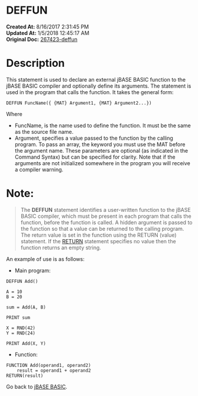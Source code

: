 # DEFFUN

**Created At:** 8/16/2017 2:31:45 PM  
**Updated At:** 1/5/2018 12:45:17 AM  
**Original Doc:** [267423-deffun](https://docs.jbase.com/36868-jbase-basic/267423-deffun)  


# Description

This statement is used to declare an external jBASE BASIC function to the jBASE BASIC compiler and optionally define its arguments. The statement is used in the program that calls the function. It takes the general form:

```
DEFFUN FuncName({ {MAT} Argument1, {MAT} Argument2...})
```

Where

- FuncName, is the name used to define the function. It must be the same as the source file name.
- Argument, specifies a value passed to the function by the calling program. To pass an array, the keyword you must use the MAT before the argument name. These parameters are optional (as indicated in the Command Syntax) but can be specified for clarity. Note that if the arguments are not initialized somewhere in the program you will receive a compiler warning.


# Note:


> The **DEFFUN** statement identifies a user-written function to the jBASE BASIC compiler, which must be present in each program that calls the function, before the function is called. A hidden argument is passed to the function so that a value can be returned to the calling program. The return value is set in the function using the RETURN (value) statement. If the [RETURN](./../return) statement specifies no value then the function returns an empty string.


An example of use is as follows:

- Main program:


```
DEFFUN Add()

A = 10
B = 20

sum = Add(A, B)

PRINT sum

X = RND(42)
Y = RND(24)

PRINT Add(X, Y)
```



- Function:


```
FUNCTION Add(operand1, operand2)
    result = operand1 + operand2
RETURN(result)
```



Go back to [jBASE BASIC](./../jbase-basic-programmers-reference-guide).
